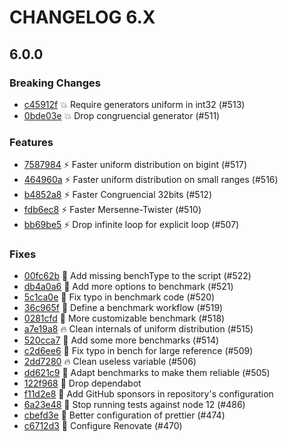 # CHANGELOG 6.X

## 6.0.0

### Breaking Changes

- [c45912f](https://github.com/dubzzz/pure-rand/commit/c45912f) 💥 Require generators uniform in int32 (#513)
- [0bde03e](https://github.com/dubzzz/pure-rand/commit/0bde03e) 💥 Drop congruencial generator (#511)

### Features

- [7587984](https://github.com/dubzzz/pure-rand/commit/7587984) ⚡️ Faster uniform distribution on bigint (#517)
- [464960a](https://github.com/dubzzz/pure-rand/commit/464960a) ⚡️ Faster uniform distribution on small ranges (#516)
- [b4852a8](https://github.com/dubzzz/pure-rand/commit/b4852a8) ⚡️ Faster Congruencial 32bits (#512)
- [fdb6ec8](https://github.com/dubzzz/pure-rand/commit/fdb6ec8) ⚡️ Faster Mersenne-Twister (#510)
- [bb69be5](https://github.com/dubzzz/pure-rand/commit/bb69be5) ⚡️ Drop infinite loop for explicit loop (#507)

### Fixes

- [00fc62b](https://github.com/dubzzz/pure-rand/commit/00fc62b) 🔨 Add missing benchType to the script (#522)
- [db4a0a6](https://github.com/dubzzz/pure-rand/commit/db4a0a6) 🔨 Add more options to benchmark (#521)
- [5c1ca0e](https://github.com/dubzzz/pure-rand/commit/5c1ca0e) 🔨 Fix typo in benchmark code (#520)
- [36c965f](https://github.com/dubzzz/pure-rand/commit/36c965f) 👷 Define a benchmark workflow (#519)
- [0281cfd](https://github.com/dubzzz/pure-rand/commit/0281cfd) 🔨 More customizable benchmark (#518)
- [a7e19a8](https://github.com/dubzzz/pure-rand/commit/a7e19a8) 🔥 Clean internals of uniform distribution (#515)
- [520cca7](https://github.com/dubzzz/pure-rand/commit/520cca7) 🔨 Add some more benchmarks (#514)
- [c2d6ee6](https://github.com/dubzzz/pure-rand/commit/c2d6ee6) 🔨 Fix typo in bench for large reference (#509)
- [2dd7280](https://github.com/dubzzz/pure-rand/commit/2dd7280) 🔥 Clean useless variable (#506)
- [dd621c9](https://github.com/dubzzz/pure-rand/commit/dd621c9) 🔨 Adapt benchmarks to make them reliable (#505)
- [122f968](https://github.com/dubzzz/pure-rand/commit/122f968) 👷 Drop dependabot
- [f11d2e8](https://github.com/dubzzz/pure-rand/commit/f11d2e8) 💸 Add GitHub sponsors in repository's configuration
- [6a23e48](https://github.com/dubzzz/pure-rand/commit/6a23e48) 👷 Stop running tests against node 12 (#486)
- [cbefd3e](https://github.com/dubzzz/pure-rand/commit/cbefd3e) 🔧 Better configuration of prettier (#474)
- [c6712d3](https://github.com/dubzzz/pure-rand/commit/c6712d3) 🔧 Configure Renovate (#470)
